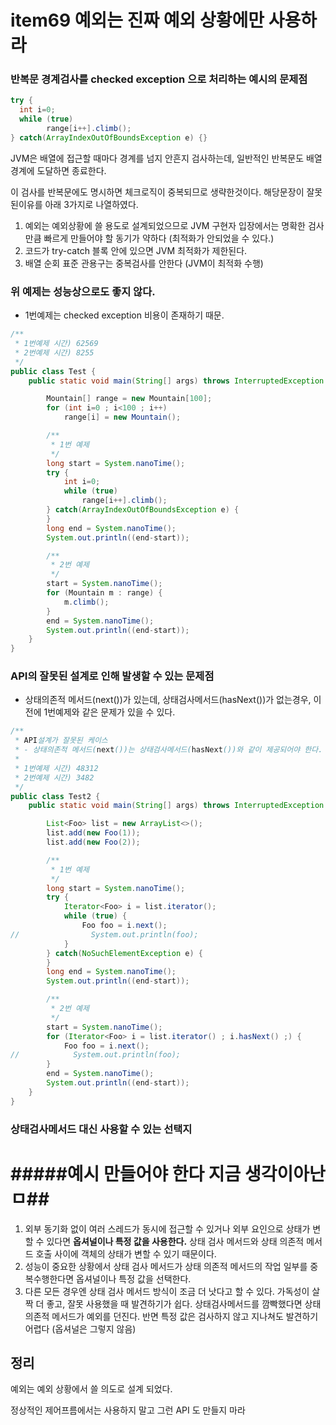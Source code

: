 # item69 예외는 진짜 예외 상황에만 사용하라



### 반복문 경계검사를 checked exception 으로 처리하는 예시의 문제점

~~~java
try {
  int i=0;
  while (true)
    	range[i++].climb();
} catch(ArrayIndexOutOfBoundsException e) {}
~~~

JVM은 배열에 접근할 때마다 경계를 넘지 안흔지 검사하는데, 일반적인 반복문도 배열 경계에 도달하면 종료한다.

이 검사를 반복문에도 명시하면 체크로직이 중복되므로 생략한것이다.  해당문장이 잘못된이유를 아래 3가지로 나열하였다.

1. 예외는 예외상황에 쓸 용도로 설계되었으므로 JVM 구현자 입장에서는 명확한 검사만큼 빠르게 만들어야 할 동기가 약하다
   (최적화가 안되었을 수 있다.)
2. 코드가 try-catch 블록 안에 있으면 JVM 최적화가 제한된다.
3. 배열 순회 표준 관용구는 중복검사를 안한다 (JVM이 최적화 수행)



### 위 예제는 성능상으로도 좋지 않다.

- 1번예제는 checked exception 비용이 존재하기 때문.

~~~java
/**
 * 1번예제 시간) 62569
 * 2번예제 시간) 8255
 */
public class Test {
    public static void main(String[] args) throws InterruptedException {

        Mountain[] range = new Mountain[100];
        for (int i=0 ; i<100 ; i++)
            range[i] = new Mountain();

        /**
         * 1번 예제
         */
        long start = System.nanoTime();
        try {
            int i=0;
            while (true)
                range[i++].climb();
        } catch(ArrayIndexOutOfBoundsException e) {
        }
        long end = System.nanoTime();
        System.out.println((end-start));

        /**
         * 2번 예제
         */
        start = System.nanoTime();
        for (Mountain m : range) {
            m.climb();
        }
        end = System.nanoTime();
        System.out.println((end-start));
    }
}
~~~



### API의 잘못된 설계로 인해 발생할 수 있는 문제점

- 상태의존적 메서드(next())가 있는데,  상태검사메서드(hasNext())가 없는경우, 이전에 1번예제와 같은 문제가 있을 수 있다.

~~~java
/**
 * API설계가 잘못된 케이스
 * - 상태의존적 메서드(next())는 상태검사메서드(hasNext())와 같이 제공되어야 한다.
 *
 * 1번예제 시간) 48312
 * 2번예제 시간) 3482
 */
public class Test2 {
    public static void main(String[] args) throws InterruptedException {

        List<Foo> list = new ArrayList<>();
        list.add(new Foo(1));
        list.add(new Foo(2));

        /**
         * 1번 예제
         */
        long start = System.nanoTime();
        try {
            Iterator<Foo> i = list.iterator();
            while (true) {
                Foo foo = i.next();
//                System.out.println(foo);
            }
        } catch(NoSuchElementException e) {
        }
        long end = System.nanoTime();
        System.out.println((end-start));

        /**
         * 2번 예제
         */
        start = System.nanoTime();
        for (Iterator<Foo> i = list.iterator() ; i.hasNext() ;) {
            Foo foo = i.next();
//            System.out.println(foo);
        }
        end = System.nanoTime();
        System.out.println((end-start));
    }
}

~~~



### 상태검사메서드 대신 사용할 수 있는 선택지

# #####예시 만들어야 한다 지금 생각이아난ㅁ##



1. 외부 동기화 없이 여러 스레드가 동시에 접근할 수 있거나 외부 요인으로 상태가 변할 수 있다면 **옵셔널이나 특정 값을 사용한다.**
   상태 검사 메서드와 상태 의존적 메서드 호출 사이에 객체의 상태가 변할 수 있기 때문이다.
2. 성능이 중요한 상황에서 상태 검사 메서드가 상태 의존적 메서드의 작업 일부를 중복수행한다면 옵셔널이나 특정 값을 선택한다.
3. 다른 모든 경우엔 상태 검사 메서드 방식이 조금 더 낫다고 할 수 있다.
   가독성이 살짝 더 좋고, 잘못 사용했을 때 발견하기가 쉽다.
   상태검사메서드를 깜빡했다면 상태 의존적 메서드가 예외를 던진다.
   반면 특정 값은 검사하지 않고 지나쳐도 발견하기 어렵다 (옵셔널은 그렇지 않음)









## 정리

예외는 예외 상황에서 쓸 의도로 설계 되었다.

정상적인 제어프름에서는 사용하지 말고 그런 API 도 만들지 마라
